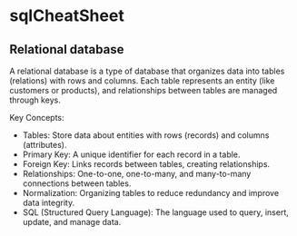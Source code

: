 # sqlCheatSheet

## Relational database

A relational database is a type of database that organizes data into tables (relations) with rows and columns. Each table represents an entity (like customers or products), and relationships between tables are managed through keys.

Key Concepts:
* Tables: Store data about entities with rows (records) and columns (attributes).
* Primary Key: A unique identifier for each record in a table.
* Foreign Key: Links records between tables, creating relationships.
* Relationships: One-to-one, one-to-many, and many-to-many connections between tables.
* Normalization: Organizing tables to reduce redundancy and improve data integrity.
* SQL (Structured Query Language): The language used to query, insert, update, and manage data.
